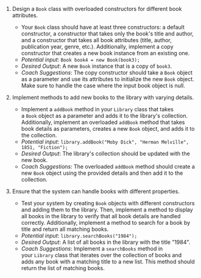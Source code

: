 1. Design a `Book` class with overloaded constructors for different book attributes.

   - Your `Book` class should have at least three constructors: a default constructor, a constructor that takes only the book's title and author, and a constructor that takes all book attributes (title, author, publication year, genre, etc.). Additionally, implement a copy constructor that creates a new book instance from an existing one.
   - _Potential input_: `Book book4 = new Book(book3);`
   - _Desired Output_: A new `Book` instance that is a copy of `book3`.
   - _Coach Suggestions_: The copy constructor should take a `Book` object as a parameter and use its attributes to initialize the new `Book` object. Make sure to handle the case where the input book object is null.

2. Implement methods to add new books to the library with varying details.

   - Implement a `addBook` method in your `Library` class that takes a `Book` object as a parameter and adds it to the library's collection. Additionally, implement an overloaded `addBook` method that takes book details as parameters, creates a new `Book` object, and adds it to the collection.
   - _Potential input_: `library.addBook("Moby Dick", "Herman Melville", 1851, "Fiction");`
   - _Desired Output_: The library's collection should be updated with the new book.
   - _Coach Suggestions_: The overloaded `addBook` method should create a new `Book` object using the provided details and then add it to the collection.

3. Ensure that the system can handle books with different properties.

   - Test your system by creating `Book` objects with different constructors and adding them to the library. Then, implement a method to display all books in the library to verify that all book details are handled correctly. Additionally, implement a method to search for a book by title and return all matching books.
   - _Potential input_: `library.searchBooks("1984");`
   - _Desired Output_: A list of all books in the library with the title "1984".
   - _Coach Suggestions_: Implement a `searchBooks` method in your `Library` class that iterates over the collection of books and adds any book with a matching title to a new list. This method should return the list of matching books.
